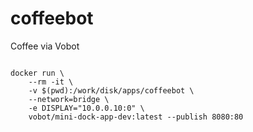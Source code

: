 # coffeebot
Coffee via Vobot
```

docker run \
    --rm -it \
    -v $(pwd):/work/disk/apps/coffeebot \
    --network=bridge \
    -e DISPLAY="10.0.0.10:0" \
    vobot/mini-dock-app-dev:latest --publish 8080:80

```
